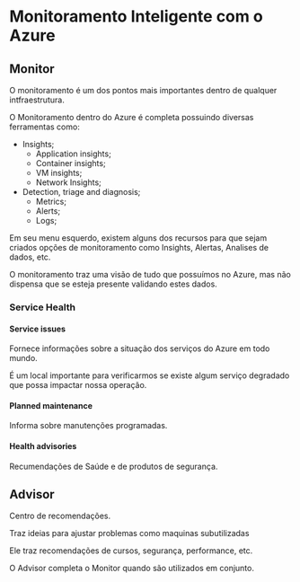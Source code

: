 # Monitoramento Inteligente com o Azure

## Monitor

O monitoramento é um dos pontos mais importantes dentro de qualquer intfraestrutura.

O Monitoramento dentro do Azure é completa possuindo diversas ferramentas como:
* Insights;
    * Application insights;
    * Container insights;
    * VM insights;
    * Network Insights;
* Detection, triage and diagnosis;
    * Metrics;    
    * Alerts;
    * Logs;

Em seu menu esquerdo, existem alguns dos recursos para que sejam criados opções de monitoramento como Insights, Alertas, Analises de dados, etc.

O monitoramento traz uma visão de tudo que possuímos no Azure, mas não dispensa que se esteja presente validando estes dados.


### Service Health

#### Service issues
Fornece informações sobre a situação dos serviços do Azure em todo mundo.

É um local importante para verificarmos se existe algum serviço degradado que possa impactar nossa operação.

#### Planned maintenance
Informa sobre manutenções programadas.

#### Health advisories
Recumendações de Saúde e de produtos de segurança.


## Advisor
Centro de recomendações.

Traz ideias para ajustar problemas como maquinas subutilizadas

Ele traz recomendações de cursos, segurança, performance, etc.

O Advisor completa o Monitor quando são utilizados em conjunto.
